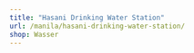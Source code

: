 ```yaml
---
title: "Hasani Drinking Water Station"
url: /manila/hasani-drinking-water-station/
shop: Wasser
---
```

